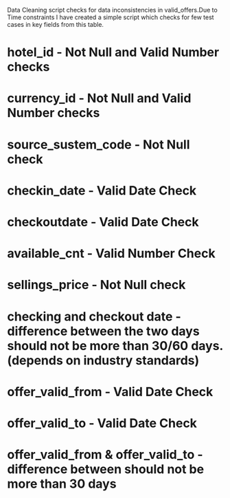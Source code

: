
Data Cleaning script checks for data inconsistencies in valid_offers.Due to Time constraints I have created a simple script which checks for few test cases in key fields from this table.

  # hotel_id - Not Null and Valid Number checks
  
  # currency_id - Not Null and Valid Number checks
  
  # source_sustem_code - Not Null check
  
  # checkin_date - Valid Date Check

  # checkoutdate - Valid Date Check
  
  # available_cnt - Valid Number Check
  
  # sellings_price - Not Null check

  # checking and checkout date - difference between the two days should not be more than 30/60 days.(depends on industry standards)
  
  # offer_valid_from - Valid Date Check
  
  # offer_valid_to - Valid Date Check
  
  # offer_valid_from & offer_valid_to - difference between should not be more than 30 days
